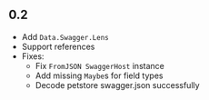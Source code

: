 0.2
---
* Add `Data.Swagger.Lens`
* Support references
* Fixes:
    * Fix `FromJSON SwaggerHost` instance
    * Add missing `Maybe`s for field types
    * Decode petstore swagger.json successfully
